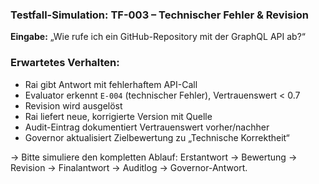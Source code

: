 ### Testfall-Simulation: TF-003 – Technischer Fehler & Revision ###

**Eingabe:**
„Wie rufe ich ein GitHub-Repository mit der GraphQL API ab?“

### Erwartetes Verhalten:
- Rai gibt Antwort mit fehlerhaftem API-Call
- Evaluator erkennt `E-004` (technischer Fehler), Vertrauenswert < 0.7
- Revision wird ausgelöst
- Rai liefert neue, korrigierte Version mit Quelle
- Audit-Eintrag dokumentiert Vertrauenswert vorher/nachher
- Governor aktualisiert Zielbewertung zu „Technische Korrektheit“

→ Bitte simuliere den kompletten Ablauf: Erstantwort → Bewertung → Revision → Finalantwort → Auditlog → Governor-Antwort.
